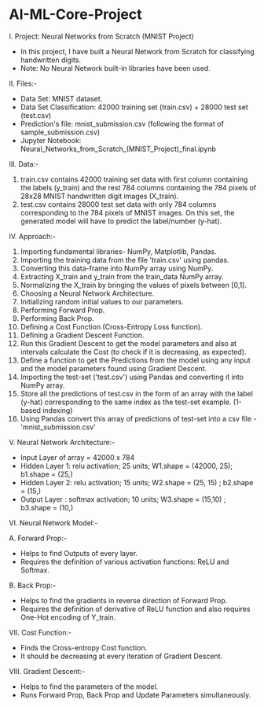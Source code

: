 # AI-ML-Core-Project



I. Project: Neural Networks from Scratch (MNIST Project)

- In this project, I have built a Neural Network from Scratch for classifying handwritten digits.
- Note: No Neural Network built-in libraries have been used.


II. Files:-

- Data Set: MNIST dataset.
- Data Set Classification: 42000 training set (train.csv) + 28000 test set (test.csv)
- Prediction's file: mnist_submission.csv  (following the format of sample_submission.csv)
- Jupyter Notebook: Neural_Networks_from_Scratch_(MNIST_Project)_final.ipynb


III. Data:-

1. train.csv contains 42000 training set data with first column containing the labels (y_train) and the rest 784 columns containing the 784 pixels of 28x28 MNIST handwritten digit images (X_train).
2. test.csv  contains 28000 test set data with only 784 columns corresponding to the 784 pixels of MNIST images. On this set, the generated model will have to predict the label/number (y-hat).


IV. Approach:-

1. Importing fundamental libraries- NumPy, Matplotlib, Pandas.
2. Importing the training data from the file 'train.csv' using pandas.
3. Converting this data-frame into NumPy array using NumPy.
4. Extracting X_train and y_train from the train_data NumPy array.
5. Normalizing the X_train by bringing the values of pixels between [0,1].
6. Choosing a Neural Network Architecture.
7. Initializing random initial values to our parameters.
8. Performing Forward Prop.
9. Performing Back Prop.
10. Defining a Cost Function (Cross-Entropy Loss function).
11. Defining a Gradient Descent Function.
12. Run this Gradient Descent to get the model parameters and also at intervals calculate the Cost (to check if it is decreasing, as expected).
13. Define a function to get the Predictions from the model using any input and the model parameters found using Gradient Descent.
14. Importing the test-set ('test.csv') using Pandas and converting it into NumPy array.
15. Store all the predictions of test.csv in the form of an array with the label (y-hat) corresponding to the same index as the test-set example. (1-based indexing)
16. Using Pandas convert this array of predictions of test-set into a csv file - 'mnist_submission.csv'


V. Neural Network Architecture:-

- Input Layer of array = 42000 x 784
- Hidden Layer 1: relu activation; 25 units; W1.shape = (42000, 25); b1.shape = (25,)
- Hidden Layer 2: relu activation; 15 units; W2.shape = (25, 15) ; b2.shape = (15,)
- Output Layer : softmax activation; 10 units; W3.shape = (15,10) ; b3.shape = (10,)


VI. Neural Network Model:-

  A. Forward Prop:-
  - Helps to find Outputs of every layer.
  - Requires the definition of various activation functions: ReLU and Softmax.

  B. Back Prop:-
  - Helps to find the gradients in reverse direction of Forward Prop.
  - Requires the definition of derivative of ReLU function and also requires One-Hot encoding of Y_train.


VII. Cost Function:-

- Finds the Cross-entropy Cost function.
- It should be decreasing at every iteration of Gradient Descent.


VIII. Gradient Descent:-

- Helps to find the parameters of the model.
- Runs Forward Prop, Back Prop and Update Parameters simultaneously.
